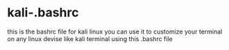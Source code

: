 # kali-.bashrc
this is the bashrc file for kali linux you can use it to customize your terminal on any linux devise like kali terminal using this .bashrc file
